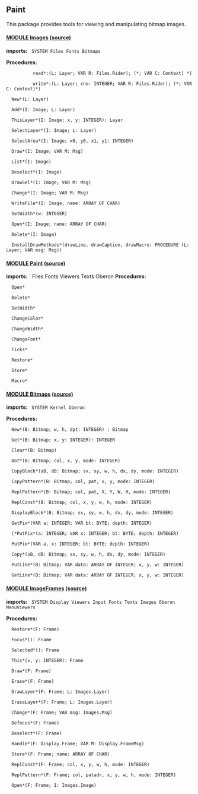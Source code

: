## Paint
This package provides tools for viewing and manipulating bitmap images.



#### [MODULE Images](https://github.com/io-core/doc/blob/main/stdlib/Paint/Images.md) [(source)](https://github.com/io-core/Paint/blob/main/Images.Mod)

  **imports:** ` SYSTEM Files Fonts Bitmaps`

**Procedures:**
```
          read*:(L: Layer; VAR R: Files.Rider); (*; VAR C: Context) *)

          write*:(L: Layer; cno: INTEGER; VAR R: Files.Rider); (*; VAR C: Context)*)

  New*(L: Layer)

  Add*(I: Image; L: Layer)

  ThisLayer*(I: Image; x, y: INTEGER): Layer

  SelectLayer*(I: Image; L: Layer)

  SelectArea*(I: Image; x0, y0, x1, y1: INTEGER)

  Draw*(I: Image; VAR M: Msg)

  List*(I: Image)

  Deselect*(I: Image)

  DrawSel*(I: Image; VAR M: Msg)

  Change*(I: Image; VAR M: Msg)

  WriteFile*(I: Image; name: ARRAY OF CHAR)

  SetWidth*(w: INTEGER)

  Open*(I: Image; name: ARRAY OF CHAR)

  Delete*(I: Image)

  InstallDrawMethods*(drawLine, drawCaption, drawMacro: PROCEDURE (L: Layer; VAR msg: Msg))

```


#### [MODULE Paint](https://github.com/io-core/doc/blob/main/stdlib/Paint/Paint.md) [(source)](https://github.com/io-core/Paint/blob/main/Paint.Mod)

  **imports:** ` Files Fonts Viewers Texts Oberon
**Procedures:**
```
  Open*

  Delete*

  SetWidth*

  ChangeColor*

  ChangeWidth*

  ChangeFont*

  Ticks*

  Restore*

  Store*

  Macro*

```


#### [MODULE Bitmaps](https://github.com/io-core/doc/blob/main/stdlib/Paint/Bitmaps.md) [(source)](https://github.com/io-core/Paint/blob/main/Bitmaps.Mod)

**imports:** ` SYSTEM Kernel Oberon`

**Procedures:**
```
  New*(B: Bitmap; w, h, dpt: INTEGER) : Bitmap

  Get*(B: Bitmap; x, y: INTEGER): INTEGER

  Clear*(B: Bitmap)

  Dot*(B: Bitmap; col, x, y, mode: INTEGER)

  CopyBlock*(sB, dB: Bitmap; sx, sy, w, h, dx, dy, mode: INTEGER)

  CopyPattern*(B: Bitmap; col, pat, x, y, mode: INTEGER)

  ReplPattern*(B: Bitmap; col, pat, X, Y, W, H, mode: INTEGER)

  ReplConst*(B: Bitmap; col, x, y, w, h, mode: INTEGER)

  DisplayBlock*(B: Bitmap; sx, sy, w, h, dx, dy, mode: INTEGER)

  GetPix*(VAR a: INTEGER; VAR bt: BYTE; depth: INTEGER)

  (*PutPix*(a: INTEGER; VAR x: INTEGER; bt: BYTE; depth: INTEGER)

  PutPix*(VAR a, x: INTEGER; bt: BYTE; depth: INTEGER)

  Copy*(sB, dB: Bitmap; sx, sy, w, h, dx, dy, mode: INTEGER)

  PutLine*(B: Bitmap; VAR data: ARRAY OF INTEGER; x, y, w: INTEGER)

  GetLine*(B: Bitmap; VAR data: ARRAY OF INTEGER; x, y, w: INTEGER)

```


#### [MODULE ImageFrames](https://github.com/io-core/doc/blob/main/stdlib/Paint/ImageFrames.md) [(source)](https://github.com/io-core/Paint/blob/main/ImageFrames.Mod)

  **imports:** ` SYSTEM Display Viewers Input Fonts Texts Images Oberon MenuViewers`

**Procedures:**
```
  Restore*(F: Frame)

  Focus*(): Frame

  Selected*(): Frame

  This*(x, y: INTEGER): Frame

  Draw*(F: Frame)

  Erase*(F: Frame)

  DrawLayer*(F: Frame; L: Images.Layer)

  EraseLayer*(F: Frame; L: Images.Layer)

  Change*(F: Frame; VAR msg: Images.Msg)

  Defocus*(F: Frame)

  Deselect*(F: Frame)

  Handle*(F: Display.Frame; VAR M: Display.FrameMsg)

  Store*(F: Frame; name: ARRAY OF CHAR)

  ReplConst*(F: Frame; col, x, y, w, h, mode: INTEGER)

  ReplPattern*(F: Frame; col, patadr, x, y, w, h, mode: INTEGER)

  Open*(F: Frame; I: Images.Image)

```

